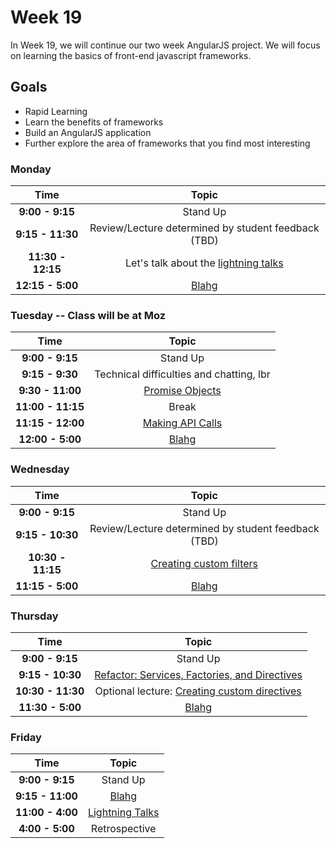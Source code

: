 # Week 19

In Week 19, we will continue our two week AngularJS project. We will focus 
on learning the basics of front-end javascript frameworks.

## Goals
- Rapid Learning
- Learn the benefits of frameworks
- Build an AngularJS application
- Further explore the area of frameworks that you find most interesting

### Monday

| Time              | Topic                                                      |
|:-----------------:|:----------------------------------------------------------:|
| **9:00 - 9:15**   | Stand Up                                                   |
| **9:15 - 11:30**  | Review/Lecture determined by student feedback (TBD)        |
| **11:30 - 12:15** | Let's talk about the [lightning talks](lightning-talks.md) |
| **12:15 - 5:00**  | [Blahg](blog.md)                                           |

### Tuesday -- Class will be at Moz

| Time              | Topic                                    |
|:-----------------:|:----------------------------------------:|
| **9:00 - 9:15**   | Stand Up                                 |
| **9:15 - 9:30**   | Technical difficulties and chatting, lbr |
| **9:30 - 11:00**  | [Promise Objects](tuesday/promises.md)   |
| **11:00 - 11:15** | Break                                    |
| **11:15 - 12:00** | [Making API Calls](tuesday/api.md)       |
| **12:00 - 5:00**  | [Blahg](blog.md)                         |

### Wednesday

| Time              | Topic                                               |
|:-----------------:|:---------------------------------------------------:|
| **9:00 - 9:15**   | Stand Up                                            |
| **9:15 - 10:30**  | Review/Lecture determined by student feedback (TBD) |
| **10:30 - 11:15** | [Creating custom filters](wednesday/filters.md)     |
| **11:15 - 5:00**  | [Blahg](blog.md)                                    |

### Thursday

| Time              | Topic                                                                     |
|:-----------------:|:-------------------------------------------------------------------------:|
| **9:00 - 9:15**   | Stand Up                                                                  |
| **9:15 - 10:30**  | [Refactor: Services, Factories, and Directives](wednesday/refactoring.md) |
| **10:30 - 11:30** | Optional lecture: [Creating custom directives](thursday/directives.md)    |
| **11:30 - 5:00**  | [Blahg](blog.md)                                                          |

### Friday

| Time             | Topic                                 |
|:----------------:|:-------------------------------------:|
| **9:00 - 9:15**  | Stand Up                              |
| **9:15 - 11:00** | [Blahg](blog.md)                      |
| **11:00 - 4:00** | [Lightning Talks](lightning-talks.md) |
| **4:00 - 5:00**  | Retrospective                         |
